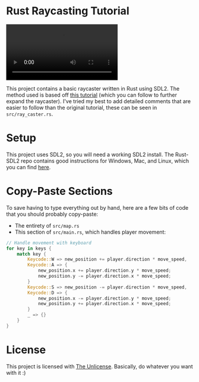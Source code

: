 # Rust Raycasting Tutorial

![Video demonstration](hacksoc-raycasting.mp4)

This project contains a basic raycaster written in Rust using SDL2. The method used is based off [this tutorial](https://lodev.org/cgtutor/raycasting.html) (which you can follow to further expand the raycaster). I've tried my best to add detailed comments that are easier to follow than the original tutorial, these can be seen in `src/ray_caster.rs`.

# Setup

This project uses SDL2, so you will need a working SDL2 install. The Rust-SDL2 repo contains good instructions for Windows, Mac, and Linux, which you can find [here](https://github.com/Rust-SDL2/rust-sdl2#sdl20-development-libraries).

# Copy-Paste Sections

To save having to type everything out by hand, here are a few bits of code that you should probably copy-paste:

* The entirety of `src/map.rs`
* This section of `src/main.rs`, which handles player movement:

```rust
// Handle movement with keyboard
for key in keys {
    match key {
        Keycode::W => new_position += player.direction * move_speed,
        Keycode::A => {
            new_position.x += player.direction.y * move_speed;
            new_position.y -= player.direction.x * move_speed;
        }
        Keycode::S => new_position -= player.direction * move_speed,
        Keycode::D => {
            new_position.x -= player.direction.y * move_speed;
            new_position.y += player.direction.x * move_speed;
        }
        _ => {}
    }
}
```

# License

This project is licensed with [The Unlicense](https://unlicense.org/). Basically, do whatever you want with it :)